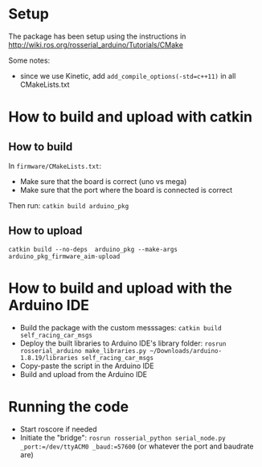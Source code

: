 # Setup

The package has been setup using the instructions in http://wiki.ros.org/rosserial_arduino/Tutorials/CMake

Some notes:
* since we use Kinetic, add `add_compile_options(-std=c++11)` in all CMakeLists.txt

# How to build and upload with catkin

## How to build

In `firmware/CMakeLists.txt`:
* Make sure that the board is correct (uno vs mega)
* Make sure that the port where the board is connected is correct

Then run: `catkin build arduino_pkg`

## How to upload

`catkin build --no-deps  arduino_pkg --make-args arduino_pkg_firmware_aim-upload`

# How to build and upload with the Arduino IDE

* Build the package with the custom messsages: `catkin build self_racing_car_msgs`
* Deploy the built libraries to Arduino IDE's library folder: `rosrun rosserial_arduino make_libraries.py ~/Downloads/arduino-1.8.19/libraries self_racing_car_msgs`
* Copy-paste the script in the Arduino IDE
* Build and upload from the Arduino IDE

# Running the code

* Start roscore if needed
* Initiate the "bridge": `rosrun rosserial_python serial_node.py _port:=/dev/ttyACM0 _baud:=57600` (or whatever the port and baudrate are)

